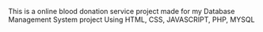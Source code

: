 This is a online blood donation service project made for my Database Management System project Using HTML, CSS, JAVASCRIPT, PHP, MYSQL
